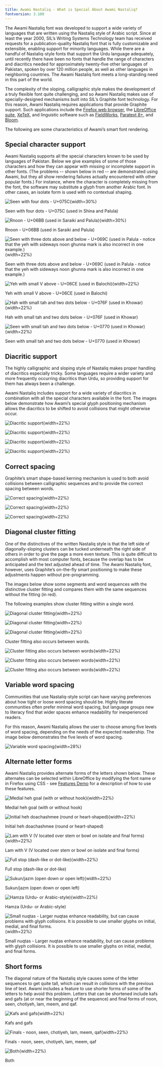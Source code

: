 ```yaml
---
title: Awami Nastaliq - What is Special About Awami Nastaliq?
fontversion: 3.100
---
```


The Awami Nastaliq font was developed to support a wide variety of languages that are written using the Nastaliq style of Arabic script. Since at least the year 2000, SIL’s Writing Systems Technology team has received requests for a publication-quality Nastaliq font that is fully customizable and extensible, enabling support for minority languages. While there are a handful of Nastaliq-style fonts that support the Urdu language adequately, until recently there have been no fonts that handle the range of characters and diacritics needed for approximately twenty-five other languages of Pakistan, spoken by over 120 million people, as well as other languages in neighboring countries. The Awami Nastaliq font meets a long-standing need in this part of the world.

The complexity of the sloping, calligraphic style makes the development of a truly flexible font quite challenging, and so Awami Nastaliq makes use of specially-designed mechanisms built into SIL’s Graphite font technology. For this reason, Awami Nastaliq requires applications that provide Graphite support. Such applications include the [Firefox web browser](https://www.mozilla.org/firefox), the [LibreOffice suite](https://www.libreoffice.org/), [XeTeX](https://www.tug.org/texlive/), and linguistic software such as [FieldWorks](https://software.sil.org/fieldworks/), [Paratext 8+](https://pt8.paratext.org/), and [Bloom](http://bloomlibrary.org/).

The following are some characteristics of Awami’s smart font rendering.

## Special character support

Awami Nastaliq supports all the special characters known to be used by languages of Pakistan. Below we give examples of some of those characters and how they can appear with missing or incomplete support in other fonts. (The problems -- shown below in red -- are demonstrated using Awami, but they all show rendering failures actually encountered with other popular fonts.) For instance, where the character is completely missing from the font, the software may substitute a glyph from another Arabic font. In other cases, an isolate form is used with no contextual shaping.

![Seen with four dots - U+075C](assets/images/MissingLetters2_Palula_red.png){width=30%}
<!-- PRODUCT SITE IMAGE SRC https://software.sil.org/awami/wp-content/uploads/sites/33/2017/07/MissingLetters2_Palula_red.png -->
<figcaption>Seen with four dots - U+075C (used in Shina and Palula)</figcaption>

![Rnoon - U+06BB (used in Saraiki and Palula)](assets/images/MissingLetters1_Saraiki_red.png){width=30%}
<!-- PRODUCT SITE IMAGE SRC https://software.sil.org/awami/wp-content/uploads/sites/33/2017/08/MissingLetters1_Saraiki_red.png -->
<figcaption>Rnoon - U+06BB (used in Saraiki and Palula)</figcaption>

![Seen with three dots above and below - U+069C (used in Palula - notice that the yeh with sideways noon ghunna mark is also incorrect in one example.)](assets/images/MissingLetters5_Palula_red.png){width=22%}
<!-- PRODUCT SITE IMAGE SRC https://software.sil.org/awami/wp-content/uploads/sites/33/2017/08/MissingLetters5_Palula_red.png -->
<figcaption>Seen with three dots above and below - U+069C (used in Palula - notice that the yeh with sideways noon ghunna mark is also incorrect in one example.)</figcaption>

![Yeh with small V above - U+06CE (used in Balochi)](assets/images/MissingLetters3_Balochi_red.png){width=22%}
<!-- PRODUCT SITE IMAGE SRC https://software.sil.org/awami/wp-content/uploads/sites/33/2017/07/MissingLetters3_Balochi_red.png -->
<figcaption>Yeh with small V above - U+06CE (used in Balochi)</figcaption>

![Hah with small tah and two dots below - U+076F (used in Khowar)](assets/images/MissingLetters6_Khowar_red.png){width=22%}
<!-- PRODUCT SITE IMAGE SRC https://software.sil.org/awami/wp-content/uploads/sites/33/2019/06/MissingLetters6_Khowar_red.png -->
<figcaption>Hah with small tah and two dots below - U+076F (used in Khowar)</figcaption>

![Seen with small tah and two dots below - U+0770 (used in Khowar)](assets/images/MissingLetters4_Khowar_red.png){width=22%}
<!-- PRODUCT SITE IMAGE SRC https://software.sil.org/awami/wp-content/uploads/sites/33/2019/06/MissingLetters4_Khowar_red.png -->
<figcaption>Seen with small tah and two dots below - U+0770 (used in Khowar)</figcaption>

## Diacritic support

The highly calligraphic and sloping style of Nastaliq makes proper handling of diacritics especially tricky. Some languages require a wider variety and more frequently occurring diacritics than Urdu, so providing support for them has always been a challenge.

Awami Nastaliq includes support for a wide variety of diacritics in combination with all the special characters available in the font. The images below demonstrate how Awami’s special glyph positioning mechanism allows the diacritics to be shifted to avoid collisions that might otherwise occur.

![Diacritic support](assets/images/DiacCollisions1_Marwari_red.png){width=22%}
<!-- PRODUCT SITE IMAGE SRC https://software.sil.org/awami/wp-content/uploads/sites/33/2017/07/DiacCollisions1_Marwari_red.png -->

![Diacritic support](assets/images/DiacCollisions2_Marwari_red.png){width=22%}
<!-- PRODUCT SITE IMAGE SRC https://software.sil.org/awami/wp-content/uploads/sites/33/2017/07/DiacCollisions2_Marwari_red.png -->

![Diacritic support](assets/images/DiacCollisions3_Brahui_red.png){width=22%}
<!-- PRODUCT SITE IMAGE SRC https://software.sil.org/awami/wp-content/uploads/sites/33/2017/07/DiacCollisions3_Brahui_red.png -->

![Diacritic support](assets/images/DiacCollisions4_Balochi_red.png){width=22%}
<!-- PRODUCT SITE IMAGE SRC https://software.sil.org/awami/wp-content/uploads/sites/33/2017/07/DiacCollisions4_Balochi_red.png -->



## Correct spacing

Graphite’s smart shape-based kerning mechanism is used to both avoid collisions between calligraphic sequences and to provide the correct spacing between words.

![Correct spacing](assets/images/Spacing1_Shina_red.png){width=22%}
<!-- PRODUCT SITE IMAGE SRC https://software.sil.org/awami/wp-content/uploads/sites/33/2017/07/Spacing1_Shina_red.png -->

![Correct spacing](assets/images/Spacing2_Palula_red.png){width=22%}
<!-- PRODUCT SITE IMAGE SRC https://software.sil.org/awami/wp-content/uploads/sites/33/2017/07/Spacing2_Palula_red.png -->

![Correct spacing](assets/images/Spacing3_Balochi_red.png){width=22%}
<!-- PRODUCT SITE IMAGE SRC https://software.sil.org/awami/wp-content/uploads/sites/33/2017/07/Spacing3_Balochi_red.png -->


## Diagonal cluster fitting

One of the distinctives of the written Nastaliq style is that the left side of diagonally-sloping clusters can be tucked underneath the right side of others in order to give the page a more even texture. This is quite difficult to accomplish with most computer fonts, because the overlap has to be anticipated and the text adjusted ahead of time. The Awami Nastaliq font, however, uses Graphite’s on-the-fly smart positioning to make these adjustments happen without pre-programming.  

The images below show some segments and word sequences with the distinctive cluster fitting and compares them with the same sequences without the fitting (in red).

The following examples show cluster fitting within a single word.

![Diagonal cluster fitting](assets/images/Fitting1Word1_Balochi.png){width=22%}
<!-- PRODUCT SITE IMAGE SRC https://software.sil.org/awami/wp-content/uploads/sites/33/2017/07/Fitting1Word1_Balochi.png -->

![Diagonal cluster fitting](assets/images/Fitting1Word2_Palula.png){width=22%}
<!-- PRODUCT SITE IMAGE SRC https://software.sil.org/awami/wp-content/uploads/sites/33/2017/07/Fitting1Word2_Palula.png -->

![Diagonal cluster fitting](assets/images/Fitting1Word3_Balochi.png){width=22%}
<!-- PRODUCT SITE IMAGE SRC https://software.sil.org/awami/wp-content/uploads/sites/33/2017/07/Fitting1Word3_Balochi.png -->

Cluster fitting also occurs between words.

![Cluster fitting also occurs between words](assets/images/Fitting2Words1_Balochi.png){width=22%}
<!-- PRODUCT SITE IMAGE SRC https://software.sil.org/awami/wp-content/uploads/sites/33/2017/07/Fitting2Words1_Balochi.png -->

![Cluster fitting also occurs between words](assets/images/Fitting2Words2_Balochi.png){width=22%}
<!-- PRODUCT SITE IMAGE SRC https://software.sil.org/awami/wp-content/uploads/sites/33/2017/07/Fitting2Words2_Balochi.png -->

![Cluster fitting also occurs between words](assets/images/Fitting2Words3_Palula.png){width=22%}
<!-- PRODUCT SITE IMAGE SRC https://software.sil.org/awami/wp-content/uploads/sites/33/2017/07/Fitting2Words3_Palula.png -->

## Variable word spacing

Communities that use Nastaliq-style script can have varying preferences about how tight or loose word spacing should be. Highly literate communities often prefer minimal word spacing, but language groups new to literacy find that wider spaces enhance readability for inexperienced readers.

For this reason, Awami Nastaliq allows the user to choose among five levels of word spacing, depending on the needs of the expected readership. The image below demonstrates the five levels of word spacing.

![Variable word spacing](assets/images/WordSpacing.png){width=28%}
<!-- PRODUCT SITE IMAGE SRC https://software.sil.org/awami/wp-content/uploads/sites/33/2017/07/WordSpacing.png -->

## Alternate letter forms

Awami Nastaliq provides alternate forms of the letters shown below. These alternates can be selected within LibreOffice by modifying the font name or in Firefox using CSS - see [Features Demo](features) for a description of how to use these features.

![Medial heh goal (with or without hook)](assets/images/Feature_hehk_color.png){width=22%}
<!-- PRODUCT SITE IMAGE SRC https://software.sil.org/awami/wp-content/uploads/sites/33/2017/07/Feature_hehk_color.png -->
<figcaption>Medial heh goal (with or without hook)</figcaption>

![Initial heh doachashmee (round or heart-shaped)](assets/images/Feature_hedo_color.png){width=22%}
<!-- PRODUCT SITE IMAGE SRC https://software.sil.org/awami/wp-content/uploads/sites/33/2017/07/Feature_hedo_color.png -->
<figcaption>Initial heh doachashmee (round or heart-shaped)</figcaption>

![Lam with V (V located over stem or bowl on isolate and final forms)](assets/images/Feature_lamv_color.png){width=22%}
<!-- PRODUCT SITE IMAGE SRC https://software.sil.org/awami/wp-content/uploads/sites/33/2017/07/Feature_lamv_color.png -->
<figcaption>Lam with V (V located over stem or bowl on isolate and final forms)</figcaption>

![Full stop (dash-like or dot-like)](assets/images/Feature_cv85_color.png){width=22%}
<!-- PRODUCT SITE IMAGE SRC https://software.sil.org/awami/wp-content/uploads/sites/33/2017/07/Feature_cv85_color.png -->
<figcaption>Full stop (dash-like or dot-like)</figcaption>

![Sukun/jazm (open down or open left)](assets/images/Feature_cv78_color.png){width=22%}
<!-- PRODUCT SITE IMAGE SRC https://software.sil.org/awami/wp-content/uploads/sites/33/2017/07/Feature_cv78_color.png -->
<figcaption>Sukun/jazm (open down or open left)</figcaption>

![Hamza (Urdu- or Arabic-style)](assets/images/Feature_hamz_color.png){width=22%}
<!-- PRODUCT SITE IMAGE SRC https://software.sil.org/awami/wp-content/uploads/sites/33/2017/07/Feature_hamz_color.png -->
<figcaption>Hamza (Urdu- or Arabic-style)</figcaption>

![Small nuqtas - Larger nuqtas enhance readability, but can cause problems with glyph collisions. It is possible to use smaller glyphs on initial, medial, and final forms.](assets/images/Feature_snuq_color.png){width=22%}
<!-- PRODUCT SITE IMAGE SRC https://software.sil.org/awami/wp-content/uploads/sites/33/2017/07/Feature_snuq_color.png -->
<figcaption>Small nuqtas - Larger nuqtas enhance readability, but can cause problems with glyph collisions. It is possible to use smaller glyphs on initial, medial, and final forms.</figcaption>


## Short forms

The diagonal nature of the Nastaliq style causes some of the letter sequences to get quite tall, which can result in collisions with the previous line of text. Awami includes a feature to use shorter forms of some of the letters to help avoid this problem. Letters that can be shortened include kafs and gafs (at or near the beginning of the sequence) and final forms of noon, seen, chotiyeh, lam, meem, and qaf.

![Kafs and gafs](assets/images/Feature_shrt1_color.png){width=22%}
<!-- PRODUCT SITE IMAGE SRC https://software.sil.org/awami/wp-content/uploads/sites/33/2017/07/Feature_shrt1_color.png -->
<figcaption>Kafs and gafs</figcaption>

![Finals - noon, seen, chotiyeh, lam, meem, qaf](assets/images/Feature_shrt2_color.png){width=22%}
<!-- PRODUCT SITE IMAGE SRC https://software.sil.org/awami/wp-content/uploads/sites/33/2017/07/Feature_shrt2_color.png -->
<figcaption>Finals - noon, seen, chotiyeh, lam, meem, qaf</figcaption>

![Both](assets/images/Feature_shrt3_color.png){width=22%}
<!-- PRODUCT SITE IMAGE SRC https://software.sil.org/awami/wp-content/uploads/sites/33/2017/07/Feature_shrt3_color.png -->
<figcaption>Both</figcaption>

